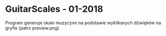 # GuitarScales  -  01-2018

Program generuje skale muzyczne na podstawie wyklikanych dźwięków na gryfie (patrz preview.png)
